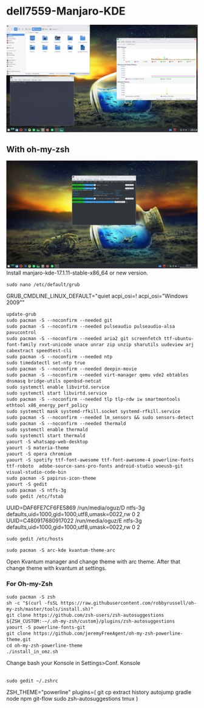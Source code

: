 # dell7559-Manjaro-KDE
![Screen](https://github.com/oguzkaganeren/dell7559-Manjaro-KDE/blob/master/Screenshot_20180907_205429.png)
## With oh-my-zsh
![Screen2](https://github.com/oguzkaganeren/dell7559-Manjaro-KDE/blob/master/screen.png)
Install manjaro-kde-17.1.11-stable-x86_64 or new version.

```
sudo nano /etc/default/grub 
```
GRUB_CMDLINE_LINUX_DEFAULT="quiet acpi_osi=! acpi_osi=\"Windows 2009\""
```
update-grub
sudo pacman -S --noconfirm --needed git
sudo pacman -S --noconfirm --needed pulseaudio pulseaudio-alsa pavucontrol
sudo pacman -S --noconfirm --needed aria2 git screenfetch ttf-ubuntu-font-family rxvt-unicode unace unrar zip unzip sharutils uudeview arj cabextract speedtest-cli
sudo pacman -S --noconfirm --needed ntp
sudo timedatectl set-ntp true
sudo pacman -S --noconfirm --needed deepin-movie
sudo pacman -S --noconfirm --needed virt-manager qemu vde2 ebtables dnsmasq bridge-utils openbsd-netcat
sudo systemctl enable libvirtd.service
sudo systemctl start libvirtd.service
sudo pacman -S --noconfirm --needed tlp tlp-rdw iw smartmontools ethtool x86_energy_perf_policy
sudo systemctl mask systemd-rfkill.socket systemd-rfkill.service
sudo pacman -S --noconfirm --needed lm_sensors && sudo sensors-detect
sudo pacman -S --noconfirm --needed thermald
sudo systemctl enable thermald
sudo systemctl start thermald
yaourt -S whatsapp-web-desktop
yaourt -S materia-theme
yaourt -S opera chromium
yaourt -S spotify ttf-font-awesome ttf-font-awesome-4 powerline-fonts ttf-roboto  adobe-source-sans-pro-fonts android-studio woeusb-git visual-studio-code-bin
sudo pacman -S papirus-icon-theme
yaourt -S gedit
sudo pacman -S ntfs-3g
sudo gedit /etc/fstab 
```
UUID=DAF6FE7CF6FE5869 /run/media/oguz/D ntfs-3g defaults,uid=1000,gid=1000,utf8,umask=0022,rw  0 2
UUID=C480917680917022 /run/media/oguz/E ntfs-3g defaults,uid=1000,gid=1000,utf8,umask=0022,rw  0 2
```
sudo gedit /etc/hosts
```
```
sudo pacman -S arc-kde kvantum-theme-arc
```
Open Kvantum manager and change theme with arc theme. After that change theme with kvantum at settings.

### For Oh-my-Zsh
```
sudo pacman -S zsh
sh -c "$(curl -fsSL https://raw.githubusercontent.com/robbyrussell/oh-my-zsh/master/tools/install.sh)"
git clone https://github.com/zsh-users/zsh-autosuggestions ${ZSH_CUSTOM:-~/.oh-my-zsh/custom}/plugins/zsh-autosuggestions
yaourt -S powerline-fonts-git  
git clone https://github.com/jeremyFreeAgent/oh-my-zsh-powerline-theme.git
cd oh-my-zsh-powerline-theme
./install_in_omz.sh  
```
Change bash your Konsole in Settings>Conf. Konsole
```

sudo gedit ~/.zshrc
```
ZSH_THEME="powerline"
plugins=(
  git
  cp
  extract
  history
  autojump
  gradle
  node
  npm
  git-flow
  sudo
  zsh-autosuggestions
  tmux
)
